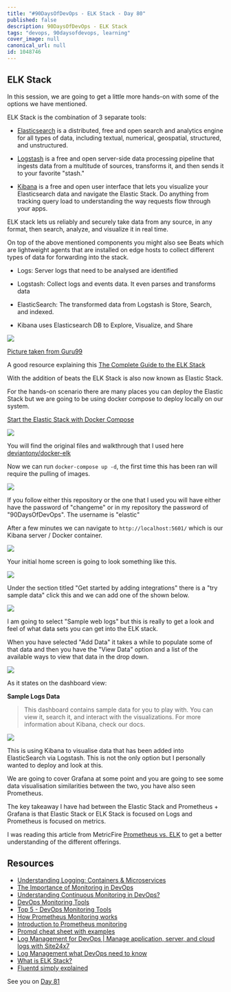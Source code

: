 ```yaml
---
title: "#90DaysOfDevOps - ELK Stack - Day 80"
published: false
description: 90DaysOfDevOps - ELK Stack
tags: "devops, 90daysofdevops, learning"
cover_image: null
canonical_url: null
id: 1048746
---
```


## ELK Stack

In this session, we are going to get a little more hands-on with some of the options we have mentioned.

ELK Stack is the combination of 3 separate tools:

- [Elasticsearch](https://www.elastic.co/what-is/elasticsearch) is a distributed, free and open search and analytics engine for all types of data, including textual, numerical, geospatial, structured, and unstructured.

- [Logstash](https://www.elastic.co/logstash/) is a free and open server-side data processing pipeline that ingests data from a multitude of sources, transforms it, and then sends it to your favorite "stash."

- [Kibana](https://www.elastic.co/kibana/) is a free and open user interface that lets you visualize your Elasticsearch data and navigate the Elastic Stack. Do anything from tracking query load to understanding the way requests flow through your apps.

ELK stack lets us reliably and securely take data from any source, in any format, then search, analyze, and visualize it in real time.

On top of the above mentioned components you might also see Beats which are lightweight agents that are installed on edge hosts to collect different types of data for forwarding into the stack.

- Logs: Server logs that need to be analysed are identified

- Logstash: Collect logs and events data. It even parses and transforms data

- ElasticSearch: The transformed data from Logstash is Store, Search, and indexed.

- Kibana uses Elasticsearch DB to Explore, Visualize, and Share

![](Images/Day80_Monitoring8.png)

[Picture taken from Guru99](https://www.guru99.com/elk-stack-tutorial.html)

A good resource explaining this [The Complete Guide to the ELK Stack](https://logz.io/learn/complete-guide-elk-stack/)

With the addition of beats the ELK Stack is also now known as Elastic Stack.

For the hands-on scenario there are many places you can deploy the Elastic Stack but we are going to be using docker compose to deploy locally on our system.

[Start the Elastic Stack with Docker Compose](https://www.elastic.co/guide/en/elastic-stack-get-started/current/get-started-stack-docker.html#get-started-docker-tls)

![](Images/Day80_Monitoring1.png)

You will find the original files and walkthrough that I used here [deviantony/docker-elk](https://github.com/deviantony/docker-elk)

Now we can run `docker-compose up -d`, the first time this has been ran will require the pulling of images.

![](Images/Day80_Monitoring2.png)

If you follow either this repository or the one that I used you will have either have the password of "changeme" or in my repository the password of "90DaysOfDevOps". The username is "elastic"

After a few minutes we can navigate to `http://localhost:5601/` which is our Kibana server / Docker container.

![](Images/Day80_Monitoring3.png)

Your initial home screen is going to look something like this.

![](Images/Day80_Monitoring4.png)

Under the section titled "Get started by adding integrations" there is a "try sample data" click this and we can add one of the shown below.

![](Images/Day80_Monitoring5.png)

I am going to select "Sample web logs" but this is really to get a look and feel of what data sets you can get into the ELK stack.

When you have selected "Add Data" it takes a while to populate some of that data and then you have the "View Data" option and a list of the available ways to view that data in the drop down.

![](Images/Day80_Monitoring6.png)

As it states on the dashboard view:

**Sample Logs Data**

> This dashboard contains sample data for you to play with. You can view it, search it, and interact with the visualizations. For more information about Kibana, check our docs.

![](Images/Day80_Monitoring7.png)

This is using Kibana to visualise data that has been added into ElasticSearch via Logstash. This is not the only option but I personally wanted to deploy and look at this.

We are going to cover Grafana at some point and you are going to see some data visualisation similarities between the two, you have also seen Prometheus.

The key takeaway I have had between the Elastic Stack and Prometheus + Grafana is that Elastic Stack or ELK Stack is focused on Logs and Prometheus is focused on metrics.

I was reading this article from MetricFire [Prometheus vs. ELK](https://www.metricfire.com/blog/prometheus-vs-elk/) to get a better understanding of the different offerings.

## Resources

- [Understanding Logging: Containers & Microservices](https://www.youtube.com/watch?v=MMVdkzeQ848)
- [The Importance of Monitoring in DevOps](https://www.devopsonline.co.uk/the-importance-of-monitoring-in-devops/)
- [Understanding Continuous Monitoring in DevOps?](https://medium.com/devopscurry/understanding-continuous-monitoring-in-devops-f6695b004e3b)
- [DevOps Monitoring Tools](https://www.youtube.com/watch?v=Zu53QQuYqJ0)
- [Top 5 - DevOps Monitoring Tools](https://www.youtube.com/watch?v=4t71iv_9t_4)
- [How Prometheus Monitoring works](https://www.youtube.com/watch?v=h4Sl21AKiDg)
- [Introduction to Prometheus monitoring](https://www.youtube.com/watch?v=5o37CGlNLr8)
- [Promql cheat sheet with examples](https://www.containiq.com/post/promql-cheat-sheet-with-examples)
- [Log Management for DevOps | Manage application, server, and cloud logs with Site24x7](https://www.youtube.com/watch?v=J0csO_Shsj0)
- [Log Management what DevOps need to know](https://devops.com/log-management-what-devops-teams-need-to-know/)
- [What is ELK Stack?](https://www.youtube.com/watch?v=4X0WLg05ASw)
- [Fluentd simply explained](https://www.youtube.com/watch?v=5ofsNyHZwWE&t=14s)

See you on [Day 81](day81.md)
